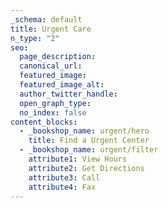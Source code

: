 ```yaml
---
_schema: default
title: Urgent Care
n_type: "2"
seo:
  page_description:
  canonical_url:
  featured_image:
  featured_image_alt:
  author_twitter_handle:
  open_graph_type:
  no_index: false
content_blocks:
  - _bookshop_name: urgent/hero
    title: Find a Urgent Center
  - _bookshop_name: urgent/filter
    attribute1: View Hours
    attribute2: Get Directions
    attribute3: Call
    attribute4: Fax
---
```

